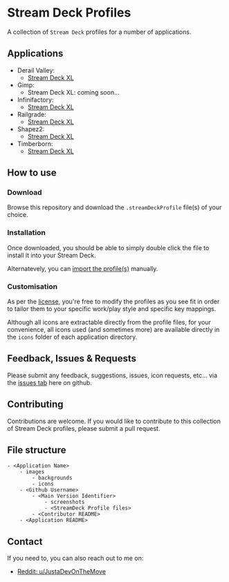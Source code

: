 # Stream Deck Profiles

A collection of `Stream Deck` profiles for a number of applications.

## Applications

- Derail Valley:
    - [Stream Deck XL](DerailValley/StreamDeckXL/README.md)
- Gimp:
    - Stream Deck XL: coming soon...
- Infinifactory:
    - [Stream Deck XL](Infinifactory/StreamDeckXL/README.md)
- Railgrade:
    - [Stream Deck XL](Railgrade/StreamDeckXL/README.md)
- Shapez2:
    - [Stream Deck XL](Shapez2/StreamDeckXL/README.md)
- Timberborn:
    - [Stream Deck XL](Timberborn/StreamDeckXL/README.md)

## How to use

### Download

Browse this repository and download the `.streamDeckProfile` file(s) of your choice.

### Installation

Once downloaded, you should be able to simply double click the file to install it into your Stream Deck.

Alternatevely, you can <a href="https://help.elgato.com/hc/en-us/articles/360048424432-Elgato-Stream-Deck-How-to-Back-Up-and-Restore-Profiles" target="_blank">import the profile(s)</a> manually.

### Customisation

As per the [license](LICENSE.md), you're free to modify the profiles as you see fit in order to tailor them to your specific work/play style and specific key mappings.

Although all icons are extractable directly from the profile files, for your convenience, all icons used (and sometimes more) are available directly in the `icons` folder of each application directory.

## Feedback, Issues & Requests

Please submit any feedback, suggestions, issues, icon requests, etc... via the <a href="https://github.com/JustaDevOnTheMove/StreamDeckProfiles/issues" target="_blank">issues tab</a> here on github.

## Contributing

Contributions are welcome. If you would like to contribute to this collection of Stream Deck profiles, please submit a pull request.


## File structure

```
- <Application Name>
    - images
        - backgrounds
        - icons
    - <Github Username>
        - <Main Version Identifier>
            - screenshots
            - <StreamDeck Profile files>
        - <Contributor README>
    - <Application README>
```

## Contact

If you need to, you can also reach out to me on:

- [Reddit: u/JustaDevOnTheMove](https://www.reddit.com/user/JustaDevOnTheMove/)
